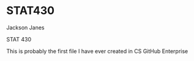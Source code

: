 # STAT430
Jackson Janes

STAT 430

This is probably the first file I have ever created in CS GitHub Enterprise
